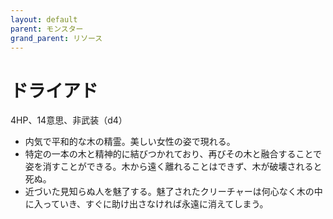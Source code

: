 ```yaml
---
layout: default
parent: モンスター
grand_parent: リソース
---
```


# ドライアド

4HP、14意思、非武装（d4）

- 内気で平和的な木の精霊。美しい女性の姿で現れる。
- 特定の一本の木と精神的に結びつかれており、再びその木と融合することで姿を消すことができる。木から遠く離れることはできず、木が破壊されると死ぬ。
- 近づいた見知らぬ人を魅了する。魅了されたクリーチャーは何心なく木の中に入っていき、すぐに助け出さなければ永遠に消えてしまう。
